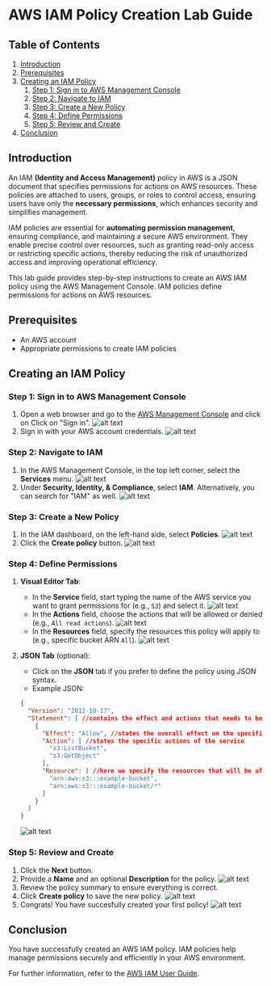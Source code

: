 # AWS IAM Policy Creation Lab Guide

## Table of Contents
1. [Introduction](#introduction)
2. [Prerequisites](#prerequisites)
3. [Creating an IAM Policy](#creating-an-iam-policy)
    1. [Step 1: Sign in to AWS Management Console](#step-1-sign-in-to-aws-management-console)
    2. [Step 2: Navigate to IAM](#step-2-navigate-to-iam)
    3. [Step 3: Create a New Policy](#step-3-create-a-new-policy)
    4. [Step 4: Define Permissions](#step-4-define-permissions)
    5. [Step 5: Review and Create](#step-5-review-and-create)
4. [Conclusion](#conclusion)

## Introduction
An IAM **(Identity and Access Management)** policy in AWS is a JSON document that specifies permissions for actions on AWS resources. These policies are attached to users, groups, or roles to control access, ensuring users have only the **necessary permissions**, which enhances security and simplifies management.

IAM policies are essential for **automating permission management**, ensuring compliance, and maintaining a secure AWS environment. They enable precise control over resources, such as granting read-only access or restricting specific actions, thereby reducing the risk of unauthorized access and improving operational efficiency.

This lab guide provides step-by-step instructions to create an AWS IAM policy using the AWS Management Console. IAM policies define permissions for actions on AWS resources.

## Prerequisites
- An AWS account
- Appropriate permissions to create IAM policies

## Creating an IAM Policy

### Step 1: Sign in to AWS Management Console
1. Open a web browser and go to the [AWS Management Console](https://aws.amazon.com/console/) and click on Click on "Sign in".
![alt text](SS/LABVAL/1.png)
2. Sign in with your AWS account credentials.
![alt text](SS/LABVAL/2.png)

### Step 2: Navigate to IAM
1. In the AWS Management Console, in the top left corner, select the **Services** menu.
![alt text](SS/LABVAL/3.png)
2. Under **Security, Identity, & Compliance**, select **IAM**. Alternatively, you can search for "IAM" as well.
![alt text](SS/LABVAL/4.png)
### Step 3: Create a New Policy
1. In the IAM dashboard, on the left-hand side, select **Policies**.
![alt text](SS/LABVAL/5.png)
2. Click the **Create policy** button.
![alt text](SS/LABVAL/6.png)

### Step 4: Define Permissions
1. **Visual Editor Tab**:
    - In the **Service** field, start typing the name of the AWS service you want to grant permissions for (e.g., `S3`) and select it.
    ![alt text](SS/LABVAL/7.png)
    - In the **Actions** field, choose the actions that will be allowed or denied (e.g., `All read actions`).
    ![alt text](SS/LABVAL/8.png)
    - In the **Resources** field, specify the resources this policy will apply to (e.g., specific bucket ARN `All`).
    ![alt text](SS/LABVAL/9.png)

2. **JSON Tab** (optional):
    - Click on the **JSON** tab if you prefer to define the policy using JSON syntax.
    - Example JSON:
    ```json
    {
      "Version": "2012-10-17",
      "Statement": [ //contains the effect and actions that needs to be specified for the policy
        {
          "Effect": "Allow", //states the overall effect on the specified resources(allow or deny)
          "Action": [ //states the specific actions of the service
            "s3:ListBucket",
            "s3:GetObject"
          ],
          "Resource": [ //here we specify the resources that will be affected by the actions
            "arn:aws:s3:::example-bucket",
            "arn:aws:s3:::example-bucket/*"
          ]
        }
      ]
    }
    ```
    ![alt text](SS/LABVAL/10.png)

### Step 5: Review and Create
1. Click the **Next** button.
2. Provide a **Name** and an optional **Description** for the policy.
![alt text](SS/LABVAL/11.png)
3. Review the policy summary to ensure everything is correct.
4. Click **Create policy** to save the new policy.
![alt text](SS/LABVAL/12.png)
5. Congrats! You have succesfully created your first policy!
![alt text](SS/LABVAL/13.png)
## Conclusion
You have successfully created an AWS IAM policy. IAM policies help manage permissions securely and efficiently in your AWS environment.

For further information, refer to the [AWS IAM User Guide](https://docs.aws.amazon.com/IAM/latest/UserGuide/introduction.html).
